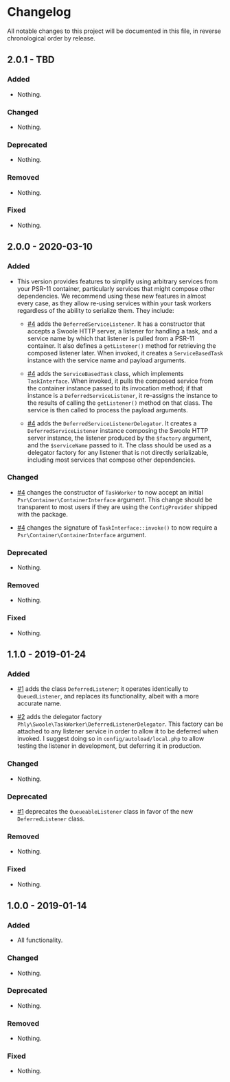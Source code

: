 # Changelog

All notable changes to this project will be documented in this file, in reverse chronological order by release.

## 2.0.1 - TBD

### Added

- Nothing.

### Changed

- Nothing.

### Deprecated

- Nothing.

### Removed

- Nothing.

### Fixed

- Nothing.

## 2.0.0 - 2020-03-10

### Added

- This version provides features to simplify using arbitrary services from your PSR-11 container, particularly services that might compose other dependencies.  We recommend using these new features in almost every case, as they allow re-using services within your task workers regardless of the ability to serialize them. They include:

  - [#4](https://github.com/phly/phly-swoole-taskworker/pull/4) adds the `DeferredServiceListener`. It has a constructor that accepts a Swoole HTTP server, a listener for handling a task, and a service name by which that listener is pulled from a PSR-11 container. It also defines a `getListener()` method for retrieving the composed listener later. When invoked, it creates a `ServiceBasedTask` instance with the service name and payload arguments.

  - [#4](https://github.com/phly/phly-swoole-taskworker/pull/4) adds the `ServiceBasedTask` class, which implements `TaskInterface`. When invoked, it pulls the composed service from the container instance passed to its invocation method; if that instance is a `DeferredServiceListener`, it re-assigns the instance to the results of calling the `getListener()` method on that class. The service is then called to process the payload arguments.

  - [#4](https://github.com/phly/phly-swoole-taskworker/pull/4) adds the `DeferredServiceListenerDelegator`. It creates a `DeferredServiceListener` instance composing the Swoole HTTP server instance, the listener produced by the `$factory` argument, and the `$serviceName` passed to it. The class should be used as a delegator factory for any listener that is not directly serializable, including most services that compose other dependencies.

### Changed

- [#4](https://github.com/phly/phly-swoole-taskworker/pull/4) changes the constructor of `TaskWorker` to now accept an initial `Psr\Container\ContainerInterface` argument. This change should be transparent to most users if they are using the `ConfigProvider` shipped with the package.

- [#4](https://github.com/phly/phly-swoole-taskworker/pull/4) changes the signature of `TaskInterface::invoke()` to now require a `Psr\Container\ContainerInterface` argument.

### Deprecated

- Nothing.

### Removed

- Nothing.

### Fixed

- Nothing.

## 1.1.0 - 2019-01-24

### Added

- [#1](https://github.com/phly/phly-swoole-taskworker/pull/1) adds the class `DeferredListener`; it operates identically to `QueuedListener`,
  and replaces its functionality, albeit with a more accurate name.

- [#2](https://github.com/phly/phly-swoole-taskworker/pull/2) adds the delegator factory `Phly\Swoole\TaskWorker\DeferredListenerDelegator`.
  This factory can be attached to any listener service in order to allow it to
  be deferred when invoked. I suggest doing so in `config/autoload/local.php` to
  allow testing the listener in development, but deferring it in production.

### Changed

- Nothing.

### Deprecated

- [#1](https://github.com/phly/phly-swoole-taskworker/pull/1) deprecates the `QueueableListener` class in favor of the new
  `DeferredListener` class.

### Removed

- Nothing.

### Fixed

- Nothing.

## 1.0.0 - 2019-01-14

### Added

- All functionality.

### Changed

- Nothing.

### Deprecated

- Nothing.

### Removed

- Nothing.

### Fixed

- Nothing.
